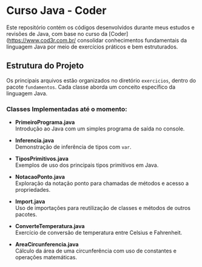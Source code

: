 # Curso Java - Coder

Este repositório contém os códigos desenvolvidos durante meus estudos e revisões de Java, com base no curso da [Coder](https://www.cod3r.com.br/ consolidar conhecimentos fundamentais da linguagem Java por meio de exercícios práticos e bem estruturados.

## Estrutura do Projeto

Os principais arquivos estão organizados no diretório `exercicios`, dentro do pacote `fundamentos`. Cada classe aborda um conceito específico da linguagem Java.

### Classes Implementadas até o momento:

- **PrimeiroPrograma.java**  
  Introdução ao Java com um simples programa de saída no console.

- **Inferencia.java**  
  Demonstração de inferência de tipos com `var`.

- **TiposPrimitivos.java**  
  Exemplos de uso dos principais tipos primitivos em Java.

- **NotacaoPonto.java**  
  Exploração da notação ponto para chamadas de métodos e acesso a propriedades.

- **Import.java**  
  Uso de importações para reutilização de classes e métodos de outros pacotes.

- **ConverteTemperatura.java**  
  Exercício de conversão de temperatura entre Celsius e Fahrenheit.

- **AreaCircunferencia.java**  
  Cálculo da área de uma circunferência com uso de constantes e operações matemáticas.
